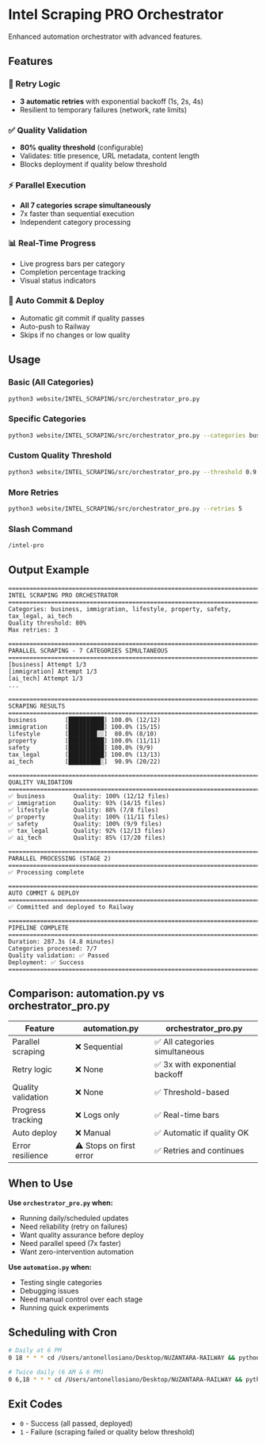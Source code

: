 # Intel Scraping PRO Orchestrator

Enhanced automation orchestrator with advanced features.

## Features

### 🔄 Retry Logic
- **3 automatic retries** with exponential backoff (1s, 2s, 4s)
- Resilient to temporary failures (network, rate limits)

### ✅ Quality Validation
- **80% quality threshold** (configurable)
- Validates: title presence, URL metadata, content length
- Blocks deployment if quality below threshold

### ⚡ Parallel Execution
- **All 7 categories scrape simultaneously**
- 7x faster than sequential execution
- Independent category processing

### 📊 Real-Time Progress
- Live progress bars per category
- Completion percentage tracking
- Visual status indicators

### 🚀 Auto Commit & Deploy
- Automatic git commit if quality passes
- Auto-push to Railway
- Skips if no changes or low quality

## Usage

### Basic (All Categories)
```bash
python3 website/INTEL_SCRAPING/src/orchestrator_pro.py
```

### Specific Categories
```bash
python3 website/INTEL_SCRAPING/src/orchestrator_pro.py --categories business,ai_tech,immigration
```

### Custom Quality Threshold
```bash
python3 website/INTEL_SCRAPING/src/orchestrator_pro.py --threshold 0.9
```

### More Retries
```bash
python3 website/INTEL_SCRAPING/src/orchestrator_pro.py --retries 5
```

### Slash Command
```bash
/intel-pro
```

## Output Example

```
================================================================================
INTEL SCRAPING PRO ORCHESTRATOR
================================================================================
Categories: business, immigration, lifestyle, property, safety, tax_legal, ai_tech
Quality threshold: 80%
Max retries: 3

================================================================================
PARALLEL SCRAPING - 7 CATEGORIES SIMULTANEOUS
================================================================================
[business] Attempt 1/3
[immigration] Attempt 1/3
[ai_tech] Attempt 1/3
...

================================================================================
SCRAPING RESULTS
================================================================================
business        [██████████] 100.0% (12/12)
immigration     [██████████] 100.0% (15/15)
lifestyle       [████████░░]  80.0% (8/10)
property        [██████████] 100.0% (11/11)
safety          [██████████] 100.0% (9/9)
tax_legal       [██████████] 100.0% (13/13)
ai_tech         [█████████░]  90.9% (20/22)

================================================================================
QUALITY VALIDATION
================================================================================
✅ business        Quality: 100% (12/12 files)
✅ immigration     Quality: 93% (14/15 files)
✅ lifestyle       Quality: 88% (7/8 files)
✅ property        Quality: 100% (11/11 files)
✅ safety          Quality: 100% (9/9 files)
✅ tax_legal       Quality: 92% (12/13 files)
✅ ai_tech         Quality: 85% (17/20 files)

================================================================================
PARALLEL PROCESSING (STAGE 2)
================================================================================
✅ Processing complete

================================================================================
AUTO COMMIT & DEPLOY
================================================================================
✅ Committed and deployed to Railway

================================================================================
PIPELINE COMPLETE
================================================================================
Duration: 287.3s (4.8 minutes)
Categories processed: 7/7
Quality validation: ✅ Passed
Deployment: ✅ Success
================================================================================
```

## Comparison: automation.py vs orchestrator_pro.py

| Feature | automation.py | orchestrator_pro.py |
|---------|---------------|---------------------|
| Parallel scraping | ❌ Sequential | ✅ All categories simultaneous |
| Retry logic | ❌ None | ✅ 3x with exponential backoff |
| Quality validation | ❌ None | ✅ Threshold-based |
| Progress tracking | ❌ Logs only | ✅ Real-time bars |
| Auto deploy | ❌ Manual | ✅ Automatic if quality OK |
| Error resilience | ⚠️ Stops on first error | ✅ Retries and continues |

## When to Use

**Use `orchestrator_pro.py` when:**
- Running daily/scheduled updates
- Need reliability (retry on failures)
- Want quality assurance before deploy
- Need parallel speed (7x faster)
- Want zero-intervention automation

**Use `automation.py` when:**
- Testing single categories
- Debugging issues
- Need manual control over each stage
- Running quick experiments

## Scheduling with Cron

```bash
# Daily at 6 PM
0 18 * * * cd /Users/antonellosiano/Desktop/NUZANTARA-RAILWAY && python3 website/INTEL_SCRAPING/src/orchestrator_pro.py

# Twice daily (6 AM & 6 PM)
0 6,18 * * * cd /Users/antonellosiano/Desktop/NUZANTARA-RAILWAY && python3 website/INTEL_SCRAPING/src/orchestrator_pro.py
```

## Exit Codes

- `0` - Success (all passed, deployed)
- `1` - Failure (scraping failed or quality below threshold)

